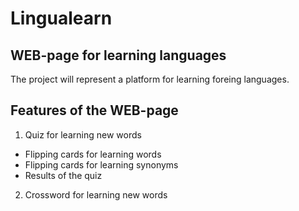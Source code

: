 # Lingualearn
## WEB-page for learning languages

The project will represent a platform for learning foreing languages.

## Features of the WEB-page

1. Quiz for learning new words
 - Flipping cards for learning words
 - Flipping cards for learning synonyms
 - Results of the quiz
 
2. Crossword for learning new words
